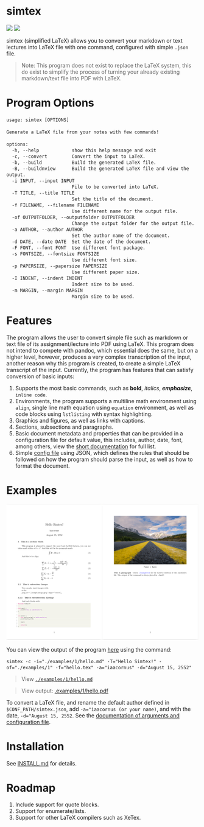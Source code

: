 # simtex

![](https://api.codiga.io/project/34276/score/svg) ![](https://github.com/iaacornus/simtex/actions/workflows/pytest.yaml/badge.svg)

simtex (simplified LaTeX) allows you to convert your markdown or text lectures into LaTeX file with one command, configured with simple `.json` file.

> Note: This program does not exist to replace the LaTeX system, this do exist to simplify the process of turning your already existing markdown/text file into PDF with LaTeX.

# Program Options

```
usage: simtex [OPTIONS]

Generate a LaTeX file from your notes with few commands!

options:
  -h, --help            show this help message and exit
  -c, --convert         Convert the input to LaTeX.
  -b, --build           Build the generated LaTeX file.
  -B, --buildnview      Build the generated LaTeX file and view the output.
  -i INPUT, --input INPUT
                        File to be converted into LaTeX.
  -T TITLE, --title TITLE
                        Set the title of the document.
  -f FILENAME, --filename FILENAME
                        Use different name for the output file.
  -of OUTPUTFOLDER, --outputfolder OUTPUTFOLDER
                        Change the output folder for the output file.
  -a AUTHOR, --author AUTHOR
                        Set the author name of the document.
  -d DATE, --date DATE  Set the date of the document.
  -F FONT, --font FONT  Use different font package.
  -s FONTSIZE, --fontsize FONTSIZE
                        Use different font size.
  -p PAPERSIZE, --papersize PAPERSIZE
                        Use different paper size.
  -I INDENT, --indent INDENT
                        Indent size to be used.
  -m MARGIN, --margin MARGIN
                        Margin size to be used.
```

# Features

The program allows the user to convert simple file such as markdown or text file of its assignment/lecture into PDF using LaTeX. This program does not intend to compete with pandoc, which essential does the same, but on a higher level, however, produces a very complex transcription of the input, another reason why this program is created, to create a simple LaTeX transcript of the input. Currently, the program has features that can satisfy conversion of basic inputs:

1. Supports the most basic commands, such as **bold**, _italics_, **_emphasize_**, `inline code`.
2. Environments, the program supports a multiline math environment using `align`, single line math equation using `equation` environment, as well as code blocks using `lstlisting` with syntax highlighting.
3. Graphics and figures, as well as links with captions.
4. Sections, subsections and paragraphs.
5. Basic document metadata and properties that can be provided in a configuration file for default value, this includes, author, date, font, among others, view the [short documentation](./examples/config/README.md) for full list.
6. Simple [config file](./examples/config/simtex.json) using JSON, which defines the rules that should be followed on how the program should parse the input, as well as how to format the document.

# Examples

![](./imgs/sample.png)

You can view the output of the program [here](./examples/1/hello.pdf) using the command:

```
simtex -c -i="./examples/1/hello.md" -T="Hello Simtex!" -of="./examples/1" -f="hello.tex" -a="iaacornus" -d="August 15, 2552"
```

> View [`./examples/1/hello.md`](./examples/1/example.md)

> View output: [.examples/1/hello.pdf](./examples/1/hello.pdf)

To convert a LaTeX file, and rename the default author defined in `$CONF_PATH/simtex.json`, add `-a="iaacornus (or your name)`, and with the date, `-d="August 15, 2552`. See the [documentation of arguments and configuration file](./examples/config/README.md).

# Installation

See [INSTALL.md](INSTALL.md) for details.

# Roadmap

1. Include support for quote blocks.
2. Support for enumerate/lists.
3. Support for other LaTeX compilers such as XeTex.
